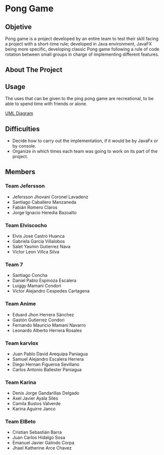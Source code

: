 # Pong Game

## Objetive
Pong game is a project developed by an entire team to test their skill facing a project with a short-time rule; developed in Java environment, JavaFX being more specific, developing classic Pong game following a rule of code rotation between small groups in charge of implementing different features.

## About The Project



## Usage

The uses that can be given to the ping pong game are recreational, to be able to spend time with friends or alone.


[UML Diagram](https://gitmind.com/app/flowchart/vhkzk34dwq)


## Difficulties
- Decide how to carry out the implementation, if it would be by JavaFx or by console.
- Organize in which times each team was going to work on its part of the project.

## Members

### Team Jefersson
- Jefersson Jhovani Coronel Lavadenz
- Santiago Caballero Manzaneda
- Fabián Romero Claros
- Jorge Ignacio Heredia Bazoalto

### Team Elviscocho
- Elvis Jose Castro Huanca
- Gabriela García Villalobos
- Salet Yasmin Gutierrez Nava
- Victor Leon Villca Silva

### Team 7
- Santiago Concha
- Daniel Pablo Espinoza Escalera
- Luiggy Mamani Condori
- Victor Alejandro Cespedes Cartagena

### Team Anime
- Eduard Jhon Herrera Sánchez
- Gastón Gutierrez Condori
- Fernando Mauricio Mamani Navarro
- Leonardo Alberto Herrera Rosales

### Team karvlox
- Juan Pablo David Arequipa Paniagua
- Samuel Alejandro Escalera Herrera
- Diego Hernan Figueroa Sevillano
- Carlos Antonio Ballester Paniagua

### Team Karina
- Denis Jorge Gandarillas Delgado
- Axel Javier Ayala Siles
- Camila Bustos Valverde
- Karina Aguirre Janco

### Team ElBeto
- Cristian Sebastián Barra
- Juan Carlos Hidalgo Sosa
- Emanuel Javier Galindo Corpa
- Jhael Katherine Arce Chavez
